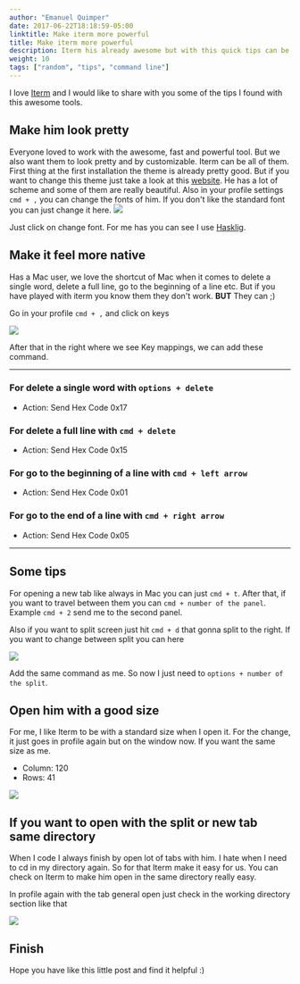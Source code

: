```yaml
---
author: "Emanuel Quimper"
date: 2017-06-22T18:18:59-05:00
linktitle: Make iterm more powerful
title: Make iterm more powerful
description: Iterm his already awesome but with this quick tips can be more.
weight: 10
tags: ["random", "tips", "command line"]
---
```


I love [Iterm](https://iterm2.com/) and I would like to share with you some of the tips I found with this awesome tools.

## Make him look pretty

Everyone loved to work with the awesome, fast and powerful tool. But we also want them to look pretty and by customizable. Iterm can be all of them. First thing at the first installation the theme is already pretty good. But if you want to change this theme just take a look at this [website](http://iterm2colorschemes.com/). He has a lot of scheme and some of them are really beautiful. Also in your profile settings `cmd + ,` you can change the fonts of him. If you don't like the standard font you can just change it here. ![](https://image.ibb.co/nFyA05/uhjhcr38qq5efbw_preserve_transparency_False_size_1024x1024_size_mode_2.png)

Just click on change font. For me has you can see I use [Hasklig](https://github.com/i-tu/Hasklig).

## Make it feel more native

Has a Mac user, we love the shortcut of Mac when it comes to delete a single word, delete a full line, go to the beginning of a line etc. But if you have played with iterm you know them they don't work. **BUT** They can ;)

Go in your profile `cmd + ,` and click on keys

![](https://image.ibb.co/m95OL5/v0meg9nqfruwhj5_preserve_transparency_False_size_1024x1024_size_mode_2.png)

After that in the right where we see Key mappings, we can add these command.

---

### For delete a single word with `options + delete`

- Action: Send Hex Code 0x17

### For delete a full line with `cmd + delete`

- Action: Send Hex Code 0x15

### For go to the beginning of a line with `cmd + left arrow`

- Action: Send Hex Code 0x01

### For go to the end of a line with `cmd + right arrow`

- Action: Send Hex Code 0x05

---

## Some tips

For opening a new tab like always in Mac you can just `cmd + t`. After that, if you want to travel between them you can `cmd + number of the panel`. Example `cmd + 2` send me to the second panel.

Also if you want to split screen just hit `cmd + d` that gonna split to the right. If you want to change between split you can here

![](https://image.ibb.co/m95OL5/v0meg9nqfruwhj5_preserve_transparency_False_size_1024x1024_size_mode_2.png)

Add the same command as me. So now I just need to `options + number of the split`.

## Open him with a good size

For me, I like Iterm to be with a standard size when I open it. For the change, it just goes in profile again but on the window now. If you want the same size as me.

- Column: 120
- Rows: 41

![](https://image.ibb.co/kOCjA5/wchcxskommveugq_preserve_transparency_False_size_1024x1024_size_mode_2.png)

## If you want to open with the split or new tab same directory

When I code I always finish by open lot of tabs with him. I hate when I need to cd in my directory again. So for that Iterm make it easy for us. You can check on Iterm to make him open in the same directory really easy.

In profile again with the tab general open just check in the working directory section like that

![](https://image.ibb.co/nRanV5/3676wras0icr8mq_preserve_transparency_False_size_1024x1024_size_mode_2.png)

## Finish

Hope you have like this little post and find it helpful :)